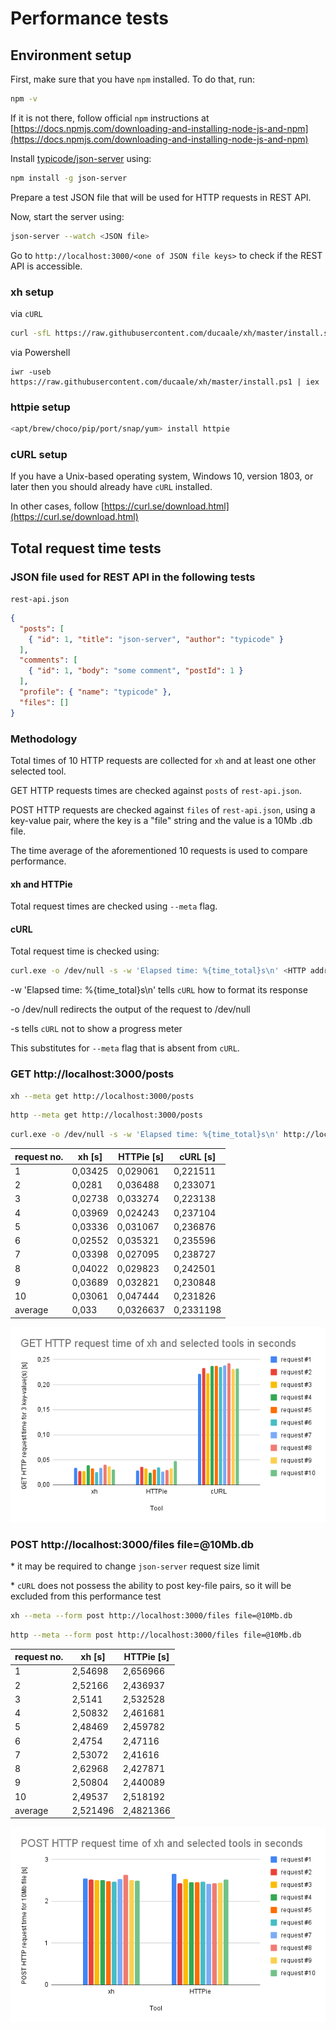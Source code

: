 # Performance tests

## Environment setup

First, make sure that you have `npm` installed. To do that, run:

```bash
npm -v
```
If it is not there, follow official `npm` instructions at [https://docs.npmjs.com/downloading-and-installing-node-js-and-npm](https://docs.npmjs.com/downloading-and-installing-node-js-and-npm)

Install [typicode/json-server](https://github.com/typicode/json-server) using:

```bash
npm install -g json-server
```

Prepare a test JSON file that will be used for HTTP requests in REST API.

Now, start the server using:

```bash
json-server --watch <JSON file>
```

Go to `http://localhost:3000/<one of JSON file keys>` to check if the REST API is accessible.

### xh setup

via `cURL`

```bash
curl -sfL https://raw.githubusercontent.com/ducaale/xh/master/install.sh | sh
```
via Powershell

```
iwr -useb https://raw.githubusercontent.com/ducaale/xh/master/install.ps1 | iex
```

### httpie setup

```bash
<apt/brew/choco/pip/port/snap/yum> install httpie
```

### cURL setup

If you have a Unix-based operating system, Windows 10, version 1803, or later then you should already have `cURL` installed.

In other cases, follow [https://curl.se/download.html](https://curl.se/download.html)

## Total request time tests

### JSON file used for REST API in the following tests

`rest-api.json`
```json
{
  "posts": [
    { "id": 1, "title": "json-server", "author": "typicode" }
  ],
  "comments": [
    { "id": 1, "body": "some comment", "postId": 1 }
  ],
  "profile": { "name": "typicode" },
  "files": []
}
```

### Methodology

Total times of 10 HTTP requests are collected for `xh` and at least one other selected tool.

GET HTTP requests times are checked against `posts` of `rest-api.json`.

POST HTTP requests are checked against `files` of `rest-api.json`, using a key-value pair, where the key is a "file" string and the value is a 10Mb .db file.

The time average of the aforementioned 10 requests is used to compare performance.

#### xh and HTTPie

Total request times are checked using `--meta` flag.

#### cURL

Total request time is checked using:

```bash
curl.exe -o /dev/null -s -w 'Elapsed time: %{time_total}s\n' <HTTP address>
```
-w 'Elapsed time: %{time_total}s\n' tells `cURL` how to format its response

-o /dev/null redirects the output of the request to /dev/null

-s tells `cURL` not to show a progress meter

This substitutes for `--meta` flag that is absent from `cURL`.

### GET http://localhost:3000/posts

```bash
xh --meta get http://localhost:3000/posts
```

```bash
http --meta get http://localhost:3000/posts
```

```bash
curl.exe -o /dev/null -s -w 'Elapsed time: %{time_total}s\n' http://localhost:3000/posts
```

| request no.  |  xh [s] | HTTPie [s]  | cURL [s]  |
|---|---|---|---|
| 1  | 0,03425 | 0,029061 | 0,221511 |
| 2  | 0,0281  | 0,036488 | 0,233071 |
| 3  | 0,02738 | 0,033274 | 0,223138 |
| 4  | 0,03969 | 0,024243 | 0,237104 |
| 5  | 0,03336 | 0,031067 | 0,236876 |
| 6  | 0,02552 | 0,035321 | 0,235596 |
| 7  | 0,03398 | 0,027095 | 0,238727 |
| 8  | 0,04022 | 0,029823 | 0,242501 |
| 9  | 0,03689 | 0,032821 | 0,230848 |
| 10 | 0,03061 | 0,047444 | 0,231826 |
| average | 0,033 | 0,0326637 | 0,2331198 |

![](./images/chart-get-http.png)

### POST http://localhost:3000/files file=@10Mb.db

\* it may be required to change `json-server` request size limit

\* `cURL` does not possess the ability to post key-file pairs, so it will be excluded from this performance test

```bash
xh --meta --form post http://localhost:3000/files file=@10Mb.db
```

```bash
http --meta --form post http://localhost:3000/files file=@10Mb.db
```

| request no.  |  xh [s] | HTTPie [s]  |
|---|---|---|
| 1  | 2,54698 | 2,656966 |
| 2  | 2,52166 | 2,436937 |
| 3  | 2,5141  | 2,532528 |
| 4  | 2,50832 | 2,461681 |
| 5  | 2,48469 | 2,459782 |
| 6  | 2,4754  | 2,47116  |
| 7  | 2,53072 | 2,41616  |
| 8  | 2,62968 | 2,427871 |
| 9  | 2,50804 | 2,440089 |
| 10 | 2,49537 | 2,518192 |
| average | 2,521496 | 2,4821366 |

![](./images/chart-post-http.png)
